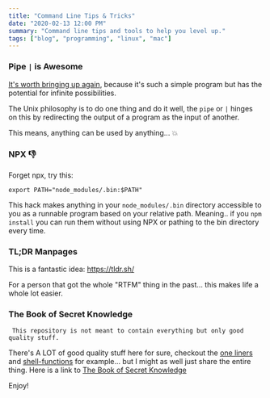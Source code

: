 ```yaml
---
title: "Command Line Tips & Tricks"
date: "2020-02-13 12:00 PM"
summary: "Command line tips and tools to help you level up."
tags: ["blog", "programming", "linux", "mac"]
---
```


### Pipe `|` is Awesome

[It's worth bringing up again](https://patricksimpson.me/posts/elegant-design/), because it's such a simple program but has the potential for infinite possibilities. 

The Unix philosophy is to do one thing and do it well, the `pipe` or `|` hinges on this by redirecting the output of a program as the input of another.

This means, anything can be used by anything... :boom:

### NPX :thumbsdown:

Forget npx, try this: 

`export PATH="node_modules/.bin:$PATH"`

This hack makes anything in your `node_modules/.bin` directory accessible to you as a runnable program based on your relative path. Meaning.. if you `npm install` you can run them without using NPX or pathing to the bin directory every time.

### TL;DR Manpages

This is a fantastic idea: https://tldr.sh/ 

For a person that got the whole "RTFM" thing in the past... this makes life a whole lot easier.

### The Book of Secret Knowledge

` This repository is not meant to contain everything but only good quality stuff.` 

There's A LOT of good quality stuff here for sure, checkout the [one liners](https://github.com/trimstray/the-book-of-secret-knowledge#one-liners-toc) and [shell-functions](https://github.com/trimstray/the-book-of-secret-knowledge#shell-functions-toc) for example... but I might as well just share the entire thing. Here is a link to [The Book of Secret Knowledge](https://github.com/trimstray/the-book-of-secret-knowledge) 

Enjoy!
